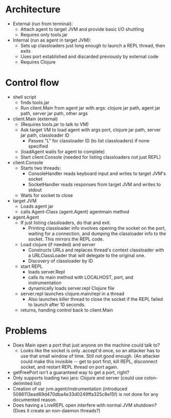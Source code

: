 # Architecture

- External (run from terminal):
    - Attach agent to target JVM and provide basic I/O shuttling
    - Requires only tools.jar
- Internal (run as agent in target JVM):
    - Sets up classloaders just long enough to launch a REPL thread, then exits
    - Uses port established and discarded previously by external code
    - Requires Clojure

# Control flow

- shell script
    - finds tools.jar
    - Run client.Main from agent jar with args: clojure jar path,
      agent jar path, server jar path, other args
- client.Main (external)
    - (Requires tools.jar to talk to VM)
    - Ask target VM to load agent with args port, clojure jar path,
      server jar path, classloader ID
        - Passes "L" for classloader ID (to list classloaders) if none
          specified
    - (loadAgent waits for agent to complete)
    - Start client.Console (needed for listing classloaders not just
      REPL)
- client.Console
    - Starts two threads:
        - ConsoleHandler reads keyboard input and writes to target
          JVM's socket
        - SocketHandler reads responses from target JVM and writes to
          stdout
    - Waits for socket to close
- target JVM
    - Loads agent jar
    - calls Agent-Class (agent.Agent) agentmain method
- agent.Agent
    - If just listing classloaders, do that and exit.
        - Printing classloader info involves opening the socket on the
          port, waiting for a connection, and dumping the classloader
          info to the socket. This mirrors the REPL code.
    - Load clojure (if needed) and server
        - Constructs URLs and replaces thread's context classloader
          with a URLClassLoader that will delegate to the original
          one.
        - Discovery of classloader by ID
    - start REPL
        - loads server.Repl
        - calls its main method with LOCALHOST, port, and instrumentation
        - dynamically loads server.repl Clojure file
    - server.repl launches clojure.main/repl in a thread
        - Also launches killer thread to close the socket if the REPL
          failed to launch after 10 seconds.
    - returns, handing control back to client.Main


# Problems

- Does Main open a port that just anyone on the machine could talk to?
    - Looks like the socket is only .accept'd once, so an attacker has
      to use that small window of time. Still not good enough. (An
      attacker could make this invisible -- get to port first, kill
      REPL, disconnect socket, and restart REPL thread on port again.
- getFreePort isn't a guaranteed way to get a port, right?
- Only supports loading two jars: Clojure and server (could use
  colon-delimited list)
- Creation of var jvm.agent/instrumentation (introduced
  5086113ead69d470dba4e33d0249ffa325c8e15f) is not done for any
  documented reason.
- Does having a LiveREPL open interfere with normal JVM shutdown?
  (Does it create an non-daemon threads?)
